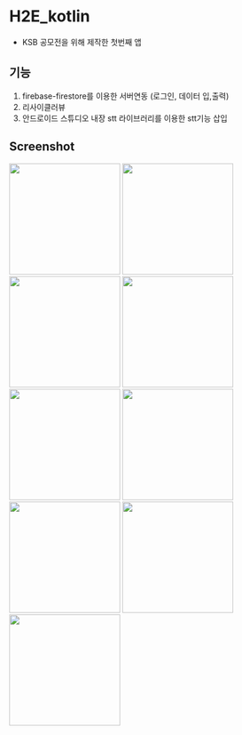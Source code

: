 # H2E_kotlin
- KSB 공모전을 위해 제작한 첫번째 앱

기능
-------

1. firebase-firestore를 이용한 서버연동 (로그인, 데이터 입,출력)
2. 리사이클러뷰
3. 안드로이드 스튜디오 내장 stt 라이브러리를 이용한 stt기능 삽입

Screenshot
------

<div>

<img width="200" src="https://user-images.githubusercontent.com/68096127/101733586-75f69600-3b02-11eb-997e-9029db231d62.png">
<img width="200" src="https://user-images.githubusercontent.com/68096127/101733590-768f2c80-3b02-11eb-9288-35a727b702d4.png">
<img width="200" src="https://user-images.githubusercontent.com/68096127/101733592-7727c300-3b02-11eb-8c90-1683671f44b2.png">
<img width="200" src="https://user-images.githubusercontent.com/68096127/101733593-77c05980-3b02-11eb-8641-4ea87a844a19.png">
<img width="200" src="https://user-images.githubusercontent.com/68096127/101733595-77c05980-3b02-11eb-878f-9030f1f90298.png">
<img width="200" src="https://user-images.githubusercontent.com/68096127/101733597-7858f000-3b02-11eb-9cb7-c253dc3c439d.png">
<img width="200" src="https://user-images.githubusercontent.com/68096127/101733599-7858f000-3b02-11eb-8434-bfd0e4f42ee3.png">
<img width="200" src="https://user-images.githubusercontent.com/68096127/101733601-78f18680-3b02-11eb-827a-8214c37765a7.png">
<img width="200" src="https://user-images.githubusercontent.com/68096127/101733602-78f18680-3b02-11eb-8f36-5bbeb4756bb9.png">
</div>
